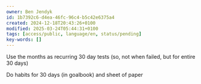 ```yaml
---
owner: Ben Jendyk
id: 1b7392c6-d4ea-46fc-96c4-b5c42e6375a4
created: 2024-12-18T20:43:26+0100
modified: 2025-03-24T05:44:31+0100
tags: [access/public, language/en, status/pending]
key-words: []
---
```


Use the months as recurring 30 day tests (so, not when failed, but for entire 30 days)

Do habits for 30 days (in goalbook) and sheet of paper 